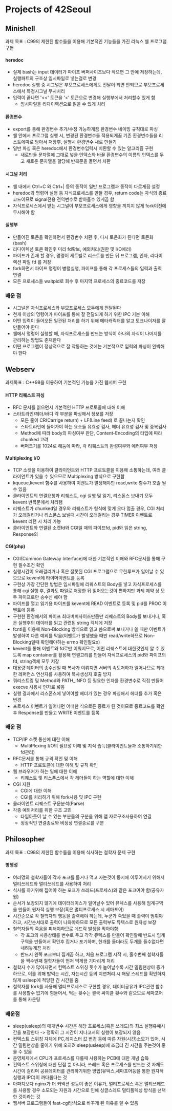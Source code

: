 # Projects of 42Seoul

## Minishell
과제 목표 : C99의 제한된 함수들을 이용해 기본적인 기능들을 가진 리눅스 쉘 프로그램 구현

#### heredoc
- 실제 bash는 input 데이터가 파이프 버퍼사이즈보다 작으면 그 안에 저장하는데, 실행파트의 구조상 임시파일로 넣는걸로 변경
- heredoc 실행 중 시그널은 부모프로세스에게도 전달이 되면 안되므로 부모프로세스에서 특정시그널 무시처리
- 입력이 끝나면 '<<' 토큰을 '<' 토큰으로 변경해 실행부에서 처리할수 있게 함
  - 임시파일을 리다이렉션으로 읽을 수 있게 처리
#### 환경변수
- export를 통해 환경변수 추가/수정 가능하게끔 환경변수 네이밍 규칙대로 파싱
- 쉘 안에서 프로그램 실행 시, 변경된 환경변수들 적용되게끔 기존 환경변수들을 리스트에따로 담아서 저장후, 실행시 환경변수 새로 만들기
- 일반 파싱 혹은 heredoc에서 환경변수입력시 치환할 수 있는 알고리즘 구현
  - 새로만들 문자열에 그대로 넣을 인덱스와 바꿀 환경변수의 이름의 인덱스를 두고 새로운 문자열을 할당해 반복문을 돌면서 치환
#### 시그널 처리
- 쉘 내에서 Ctrl+C 와 Ctrl+| 등의 동작이 일반 프로그램과 동작이 다르게끔 설정
- heredoc과 명령어 실행 등 자식프로세스를 만들 경우, return code는 자식의 종료코드이므로 signal전용 전역변수로 받아올수 있게끔 함
- 자식프로세스에서 받는 시그널이 부모프로세스에게 영향을 끼치지 않게 fork이전에 무시해야 함
#### 실행부
- 만들어진 토큰을 확인하면서 환경변수 치환 후, 다시 토큰화가 된다면 토큰화(bash)
- 리다이렉션 토큰 확인후 미리 fd확보, 예외처리(권한 및 I/O에러)
- 파이프가 존재 할 경우, 명령어 세트별로 리스트를 만든 뒤 프로그램, 인자, 리다이렉션 파일 fd 를 저장
- fork하면서 파이프 명령어 병렬실행, 파이프를 통해 각 프로세스들의 입력과 출력 연결
- 모든 프로세스들 waitpid로 회수 후 마지막 프로세스의 종료코드를 저장

### 배운 점
- 시그널은 자식프로세스와 부모프로세스 모두에게 전달된다
- 천개 이상의 명령어가 파이프를 통해 잘 전달되게 하기 위한 IPC 기본 이해
- 어떤 입력이 들어오든 일관된 처리를 하기 위해 메타캐릭터를 알고 토크나이저를 잘 만들어야 한다
- 쉘에서 명령어 실행할 때, 자식프로세스를 만드는 방식이 하나의 자식이 나머지를 관리하는 방법도 존재한다
- 어떤 프로그램이 정상적으로 잘 작동하는 것에는 기본적으로 입력의 파싱이 완벽해야 한다

## Webserv
과제목표 : C++98을 이용하여 기본적인 기능을 가진 웹서버 구현

#### HTTP 리퀘스트 파싱
- RFC 문서를 읽으면서 기본적인 HTTP 프로토콜에 대해 이해
- 스타트라인/헤더/바디 각 부분을 파싱해서 정보를 저장
  - 모든 줄이 CR(Carrige return) + LF(Line feed) 로 끝나는지 확인
  - 스타트라인에 들어가야 하는 요소들 유효성 검사, 헤더 유효성 검사 및 중복검사
  - Method에 따라 body의 파싱여부 판단, Content-Encoding의 타입에 따라 chunked 고려
  - 버퍼크기를 1024로 해둠에 따라, 각 리퀘스트의 완성여부와 에러여부 저장
#### Multiplexing I/O
- TCP 소켓을 이용하여 클라이언트와 HTTP 프로토콜을 이용해 소통하는데, 여러 클라이언트가 있을 수 있으므로 Multiplexing 방식으로 구현함
- kqueue,kevent 함수를 사용하여 이벤트가 발생해야만 read,write 함수가 호출 될 수 있음
- 클라이언트의 연결요청과 리퀘스트, cgi 실행 및 읽기, 리스폰스 보내기 모두 kevent 반복문에서 처리됌
- 리퀘스트가 chunked일 경우와 리퀘스트가 형식에 맞게 오다 멈출 경우, CGI 처리가 오래걸리거나 리스폰스 보낼때 시간이 오래걸리는 경우 TIMER 이벤트로 kevent 리턴 시 처리 가능
- 클라이언트와 연결된 소켓fd와 CGI일 때의 파이프fd, pid와 읽은 string, Response의 

#### CGI(php)
- CGI(Common Gateway Interface)에 대한 기본적인 이해와 RFC문서를 통해 구현 필수조건 확인
- 실행시간이 오래걸리거나 혹은 잘못된 CGI 프로그램으로 무한루프가 일어날 수 있으므로 kevent에 타이머이벤트를 등록
- 구현상 가장 간단한 방법은 임시파일에 리퀘스트의 Body를 넣고 자식프로세스를 통해 cgi 실행 후, 결과도 파일로 저장한 뒤 읽어오는것이 편하지만 과제 제약 상 모두 파이프로만 송수신 해야 함
- 파이프를 열고 읽기용 파이프를 kevent에 READ 이벤트로 등록 및 pid를 PROC 이벤트에 등록
- 구현한 환경에서의 파이프 최대버퍼사이즈만큼만 리퀘스트의 Body를 보내거나, 혹은 실행후의 데이터를 읽고 관련된 string 객체에 저장
- fcntl을 이용해 Non-Blocking 방식으로 읽고 씀으로써 보내거나 쓸 때만 이벤트가 발생하여 다른 예외를 막음(이벤트가 발생했을 때만 read/write하므로 Non-Blocking일때 확인해야하는 errno 확인필요x)
- kevent를 통해 이벤트와 fd로만 이뤄지므로, 어떤 리퀘스트에 대한것인지 알 수 있도록 map container를 활용해 연결고리를 만들어 자식프로세스의 pid와 파이프의 fd, string객체 모두 저장
- 대용량 데이터의 송수신일 때 복사가 이뤄지면 서버의 속도저하가 일어나므로 최대한 레퍼런스 연산자를 사용하여 복사생성자 호출 방지
- 쿼리스트링 및 Method와 PATH_INFO 등 필요한 인자를 환경변수로 직접 만들어 execve 사용시 인자로 넣음
- 실행 결과에서 리스폰스에 넣어야할 헤더가 있는 경우 파싱해서 헤더를 추가 혹은 변경
- 프로세스 이벤트가 일어나면 어떠한 식으로든 종료가 된 것이므로 종료코드를 확인 후 Response를 만들고 WRITE 이벤트를 등록

### 배운 점
- TCP/IP 소켓 통신에 대한 이해
  - MultiPlexing I/O의 필요성 이해 및 지식 습득(클라이언트들과 소통하기위한 fd관리)
- RFC문서를 통해 규격 확인 및 이해
  - HTTP 프로토콜에 대한 이해 및 규칙 확인
- 웹 브라우저가 하는 일에 대한 이해
  - 리퀘스트 및 리스폰스에서 각 헤더들이 하는 역할에 대한 이해
- CGI 지원
  - CGI에 대한 이해
  - CGI를 처리하기 위해 fork사용 및 IPC 구현
- 클라이언트 리퀘스트 구문분석(Parse)
- 각종 예외처리를 위한 구조 고민
  - 타임아웃이 날 수 있는 부분들의 구분을 위해 맵 자료구조사용하여 연결
  - 정상적인 연결종료와 비정상 연결종료를 구분
 
## Philosopher
과제 목표 : C98의 제한된 함수들을 이용해 식사하는 철학자 문제 구현

#### 병행성
- 여러명의 철학자들이 각자 포크를 들거나 먹고 자는것이 동시에 이루어지기 위해서 멀티쓰레드와 멀티쓰레드를 사용하여 처리
- 식사를 하기위해 집어야 하는 포크가 쓰레드(프로세스)와 같은 포크여야 함(공유자원)
- 순서가 보장되지 않기에 데이터레이스가 일어날수 있어 뮤텍스를 사용해 임계구역을 만들어 원자적 실행 보장(혹은 멀티프로세스 시 세마포어)
- 시간순으로 각 철학자의 행동을 출력해야 하는데, 누군가 죽었을 때 출력이 멈춰야하고, 시간순서대로 출력이 나와야하므로 모든 출력부도 뮤텍스로 원자성 보장
- 철학자들의 죽음을 피해야하므로 데드락 발생을 막아야함
  - 각 포크의 사용상태를 변수로 두고 각각 뮤텍스를 만들어 확인할때 반드시 임계구역을 만들어서 확인후 집거나 포기하며, 한개를 들더라도 두개를 들수없다면 내려놓게끔 처리
  - 반드시 왼쪽 포크부터 집게끔 하고, 처음 프로그램 시작 시, 홀수번째 철학자들을 짝수번째 철학자들이 먼저 먹게끔 기다리게 처리
- 철학자 수가 많아지면서 컨텍스트 스위칭 횟수가 늘어날수록 시간 밀림현상이 증가하므로, 이를 위해 밥먹는 시간, 자는시간 등의 지연처리 시 해당 스레드를 확인하지 않게 usleep에 적당한 긴 시간을 줌
- 철학자를 fork를 사용해 멀티프로세스로 구현할 경우, 데이터공유가 IPC관련 함수를 사용할수 없기에 힘들어서, 먹는 횟수는 결국 싸이클 횟수와 같으므로 세마포어를 통해 카운팅

### 배운점
- sleep(usleep)의 매개변수 시간은 해당 프로세스(혹은 쓰레드)의 최소 실행유예시간을 보장한다 -> 정확히 그 시간이 지나고서의 실행이 보장되지 않음
- 컨텍스트 스위칭 자체에 PC,레지스터 값 변경 등에 따른 자원(시간)소모가 있어, 시간 밀림현상을 줄이기 위해 오히려 sleep(usleep)에 조금더 긴 시간을 주는것이 좋을 수 있음
- 운영체제에서 CPU가 프로세스를 다룰때 사용하는 PCB에 대한 개념 습득
- 컨텍스트 스위칭에 대한 단점 뿐 아니라, 쓰레드 혹은 프로세스를 만드는 것 자체도 시간이 걸리며 공유데이터를 관리하기위한 방법(뮤텍스,세마포어등을 통한 원자적실행과 IPC)이 까다롭다는 것
- 아파치보다 nginx가 더 커넥션 성능이 좋은 이유가, 멀티프로세스 혹은 멀티쓰레드를 사용할 경우 소모되는 자원과 시간으로 인해 싱글스레드 멀티플렉싱 방식을 선택한 것이라는 것
- 웹서버 프로그램들이 fast-cgi방식으로 바꾸게 된 이유를 알 수 있음
